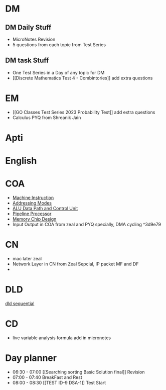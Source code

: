# DM
## DM Daily Stuff
- MicroNotes Revision
- 5 questions from each topic from Test Series
## DM task Stuff
- One Test Series in a Day of any topic for DM
- [[Discrete Mathematics Test 4 - Combintories]] add extra questions

# EM
- [[GO Classes Test Series 2023  Probability  Test]] add extra questions
- Calculus PYQ from Shreanik Jain

# Apti

# English

# COA
- [Machine Instruction](https://www.practicepaper.in/gate-cse/machine-instruction)
- [Addressing Modes](https://www.practicepaper.in/gate-cse/addressing-modes)
- [ALU Data Path and Control Unit](https://www.practicepaper.in/gate-cse/alu-data-path-and-control-unit)
- [Pipeline Processor](https://www.practicepaper.in/gate-cse/pipeline-processor)
- [Memory Chip Design](https://www.practicepaper.in/gate-cse/memory-chip-design)
- Input Output in COA from zeal and PYQ specially, DMA cycling
^3d9e79
# CN 
- mac later zeal
- Network Layer in CN from Zeal Sepcial, IP packet MF and DF
- 

# DLD
 [dld sequential ](https://www.youtube.com/watch?v=ziCkP4x7dAE)

# CD
- live variable analysis formula add in micronotes

# Day planner
 
- 06:30 - 07:00 [[Searching sorting Basic Solution final]] Revision
- 07:00 - 07:40 BreakFast and Rest
- 08:00 - 08:30 [[TEST ID-9  DSA-1]] Test Start